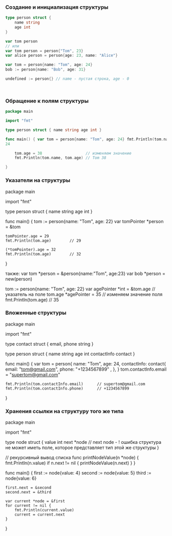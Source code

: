 ### Создание и инициализация структуры

```go
type person struct {
    name string
    age int
}

var tom person
// или
var tom person = person{"Tom", 23}
var alice person = person{age: 23, name: "Alice"}

var tom = person{name: "Tom", age: 24}
bob := person{name: "Bob", age: 31}

undefined := person{} // name - пустая строка, age - 0
```

```go

```

```go

```

### Обращение к полям структуры

```go
package main

import "fmt"

type person struct { name string age int }

func main() { var tom = person{name: "Tom", age: 24} fmt.Println(tom.name)       // Tom fmt.Println(tom.age)        //
24

    tom.age = 38                   // изменяем значение
    fmt.Println(tom.name, tom.age) // Tom 38

}
```

### Указатели на структуры

package main

import "fmt"

type person struct { name string age int }

func main() { tom := person{name: "Tom", age: 22} var tomPointer *person = &tom

    tomPointer.age = 29
    fmt.Println(tom.age)        // 29

    (*tomPointer).age = 32
    fmt.Println(tom.age)        // 32

}

также:
var tom *person = &person{name:"Tom", age:23} var bob *person = new(person)

tom := person{name: "Tom", age: 22} var agePointer *int = &tom.age // указатель на поле tom.age
*agePointer = 35 // изменяем значение поля fmt.Println(tom.age)            // 35

### Вложенные структуры

package main

import "fmt"

type contact struct { email, phone string }

type person struct { name string age int contactInfo contact }

func main() { var tom = person{ name: "Tom", age: 24, contactInfo: contact{ email: "tom@gmail.com", phone: "+1234567899"
, }, } tom.contactInfo.email = "supertom@gmail.com"

    fmt.Println(tom.contactInfo.email)      // supertom@gmail.com
    fmt.Println(tom.contactInfo.phone)      // +1234567899

}

### Хранения ссылки на структуру того же типа

package main

import "fmt"

type node struct { value int next *node // next node - ! ошибка структура не может иметь поле, которое представляет тип
этой же структуры }

// рекурсивный вывод списка func printNodeValue(n *node) { fmt.Println(n.value)
if n.next != nil { printNodeValue(n.next)
} }

func main() { first  := node{value: 4} second := node{value: 5} third  := node{value: 6}

    first.next = &second
    second.next = &third

    var current *node = &first
    for current != nil {
        fmt.Println(current.value)
        current = current.next
    }

}

